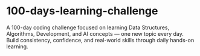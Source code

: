 # 100-days-learning-challenge
A 100-day coding challenge focused on learning Data Structures, Algorithms, Development, and AI concepts — one new topic every day. Build consistency, confidence, and real-world skills through daily hands-on learning.
